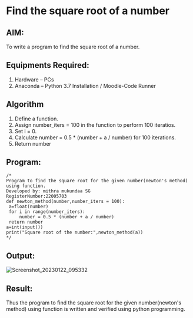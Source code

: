 # Find the square root of a number

## AIM:
To write a program to find the square root of a number.

## Equipments Required:
1. Hardware – PCs
2. Anaconda – Python 3.7 Installation / Moodle-Code Runner

## Algorithm
1. Define a function.
2. Assign number_iters = 100 in the function to perform 100 iteratios.
3. Set i = 0.
4. Calculate  number = 0.5 * (number + a / number) for 100 iterations.
5. Return number

## Program:
```pyhton
/*
Program to find the square root for the given number(newton's method) using function.
Developed by: mithra mukundaa SG
RegisterNumber:22005703 
def newton_method(number,number_iters = 100):
 a=float(number)
 for i in range(number_iters):
     number = 0.5 * (number + a / number)
 return number
a=int(input())
print("Square root of the number:",newton_method(a))
*/
```

## Output:
![Screenshot_20230122_095332](https://user-images.githubusercontent.com/121608770/213900573-9984ac54-7650-4728-8946-16d5e3e4982b.png)




## Result:
Thus the program to find the square root for the given number(newton's method) using function is written and verified using python programming.
